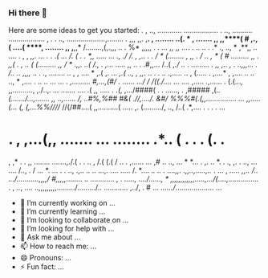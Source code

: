 ### Hi there 👋

<!--
**hyperprizma/hyperprizma** is a ✨ _special_ ✨ repository because its `README.md` (this file) appears on your GitHub profile.-->

Here are some ideas to get you started:
  . ,         ..,                                ............ .................
          .    ..,                                 .......... ..................
  ,     *.  .  ..,                                 ...................*,........
 . ,,, ,,. ,**.       ,                             ........ ..(.    * , .......
    ,,     ,,****(         #       ,.,     (       ....(         ****,  ........
    ,,     ,**,,*          /........,(,.,,, .. .             %* ,*,,,,  .  . ...
    ,,     ,,*         *...*.  . .. .. . .* .,    ..,    *       ,**,,  ..  ....
   . ,   , *,,.     ...  .   . .( ...   /.  ( .      .            **,, ..... ...
.,      ./       /.    ,    ,..   . .        /                *        (........
  , ,,  .      /            ..   ,            *                 (  #   .........
    ,,      .              ,,(   .     ,       ..                 (*  (.........
    ,,    / *             .,,.           ..(   /.,    .              ,.*.. .....
    ,,     .. .          .#,,...       /..(     ,*./  ..          .  ......... .
    ,,   ,.. ,        . ..,,,...  .   /..   ..  ,,,,*  ..      .  ., ........ ..
   ,  ,  ....       * ,.( ,.  ...  *,.(    ..,  ,  ,,*. ..  .  .   .. .,..... ..
 ,     (..... .    ,....* ,  ,.... ..  ..  .., *     ,..*.. .  ..  ..    ... ...
  .  ,.........   #,...,(#/   .* ...... .*../ /     /((./....  ... ....*  ,.....
    *.*,......  . (.(...*,*     ,,..........,         ,./..,*. ... ..*..... ....
 .( ,, ...*.. . .(, ,*.../####(  . . ......, . ,##### ,(*.. (......./...,.......
    ,, ..,...... /, ..#%,%## #&(   .//,..../.  &#/ *%%%#(.(,,............... ...
    ,,.....(..*. (, (,...%%////*               //(/##....( ,,..........(   .....
    ,.  (........./,       ..,                  /..(      .*,....  . . .   . ...
   # .      , ,...(,,   .......       ...      ........  .*..  (   .   .  . (. .
,  ,*   .        .  ,, .......*.              ....*...,./.(    .   .  ..  , /.( 
(.(  /  ..  .         ,......                   ...    ,#     ..  .., ... * *...
. ,.    ..  *.  .      .,                             ,.   . .., ... ....   /..,
    . / ...  *. ... . . ..,                         .,.. .. .. ...,. ....  .....
    /. *....  *.. .. . ....,,.                    .,,..,.....,..* . ... , *.....
    ,,.. /.. .../...........,,,,/             #,,,,,*........  ..  *............
   , .  .....,   ..../......,   * *,,,,,,,,,,,,.....,...*/(*....,...............
  .    ,     *..*,       ....     ..,,,,,,,,,........./........./.. ............
             ,../,         .      #    ...     *....../*...................  ...



- 🔭 I’m currently working on ...
- 🌱 I’m currently learning ...
- 👯 I’m looking to collaborate on ...
- 🤔 I’m looking for help with ...
- 💬 Ask me about ...
- 📫 How to reach me: ...
- 😄 Pronouns: ...
- ⚡ Fun fact: ...


